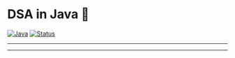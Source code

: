 # DSA in Java 🚀

[![Java](https://img.shields.io/badge/Language-Java-orange.svg)](https://www.java.com/)
[![Status](https://img.shields.io/badge/Status-In%20Development-yellow.svg)]()

---

<!-- ## 📚 About -->

<!-- This repository contains **Data Structures and Algorithms (DSA)** in **Java** —  
starting from the absolute **basics** to **advanced** topics like **Trees**, **Graphs**, **Dynamic Programming**, and more.

The idea is to **keep it beginner-friendly**, but also **showcase** clean and abstract coding practices 🚀.  
Feel free to explore, learn, or even contribute if you'd like!

--- -->
<!-- 
## 🛠️ Topics Covered (or will be)

- Basics of Java
- Loops, Functions & Methods
- Object-Oriented Programming (OOPS)
- Arrays and Strings
- Linked Lists
- Stacks and Queues
- Hashing and Maps
- Trees and Binary Trees
- Tries
- Heaps and Priority Queues
- Graphs
- Dynamic Programming (DP)
- Basic LeetCode Questions (Easy Level) -->

---
<!-- 
## 📂 Folder Structure (Planned) -->


